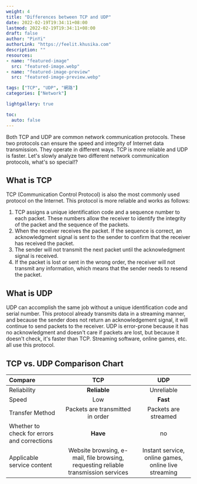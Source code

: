 ```yaml
---
weight: 4
title: "Differences between TCP and UDP"
date: 2022-02-19T19:34:11+08:00
lastmod: 2022-02-19T19:34:11+08:00
draft: false
author: "PinYi"
authorLink: "https://feelit.khusika.com"
description: ""
resources:
- name: "featured-image"
  src: "featured-image.webp"
- name: "featured-image-preview"
  src: "featured-image-preview.webp"

tags: ["TCP", "UDP", "網路"]
categories: ["Network"]

lightgallery: true

toc:
  auto: false
---
```


Both TCP and UDP are common network communication protocols. These two protocols can ensure the speed and integrity of Internet data transmission. They operate in different ways. TCP is more reliable and UDP is faster.
Let's slowly analyze two different network communication protocols, what's so special!?

<!--more-->

## What is TCP 

TCP (Communication Control Protocol) is also the most commonly used protocol on the Internet. This protocol is more reliable and works as follows:

1.  TCP assigns a unique identification code and a sequence number to each packet. These numbers allow the receiver to identify the integrity of the packet and the sequence of the packets.
2. When the receiver receives the packet. If the sequence is correct, an acknowledgment signal is sent to the sender to confirm that the receiver has received the packet.
3. The sender will not transmit the next packet until the acknowledgment signal is received.
4. If the packet is lost or sent in the wrong order, the receiver will not transmit any information, which means that the sender needs to resend the packet.

## What is UDP

UDP can accomplish the same job without a unique identification code and serial number. This protocol already transmits data in a streaming manner, and because the sender does not return an acknowledgement signal, it will continue to send packets to the receiver. UDP is error-prone because it has no acknowledgment and doesn't care if packets are lost, but because it doesn't check, it's faster than TCP. Streaming software, online games, etc. all use this protocol.

##  TCP vs. UDP Comparison Chart

| Compare | TCP | UDP 
|:---- |:----:|:----:|
| Reliability | **Reliable** | Unreliable |
| Speed | Low | **Fast** |
| Transfer Method | Packets are transmitted in order | Packets are streamed |
| Whether to check for errors and corrections | **Have** | no |
| Applicable service content | Website browsing, e-mail, file browsing, requesting reliable transmission services | Instant service, online games, online live streaming |
